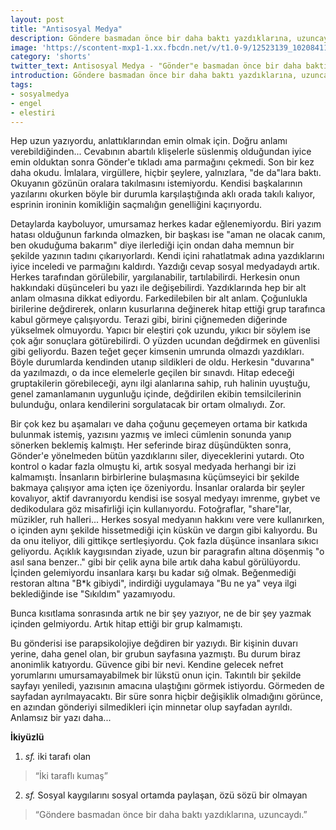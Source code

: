 ```yaml
---
layout: post
title: "Antisosyal Medya"
description: Göndere basmadan önce bir daha baktı yazdıklarına, uzuncaydı.
image: 'https://scontent-mxp1-1.xx.fbcdn.net/v/t1.0-9/12523139_10208411980277404_8620526000711370775_n.jpg?_nc_cat=0&oh=bb7b170b7470444002953657190fe7d3&oe=5BF16276'
category: 'shorts'
twitter_text: Antisosyal Medya - "Gönder"e basmadan önce bir daha baktı yazdıklarına.
introduction: Göndere basmadan önce bir daha baktı yazdıklarına, uzuncaydı.
tags:
- sosyalmedya
- engel
- elestiri
---
```


Hep uzun yazıyordu, anlattıklarından emin olmak için. Doğru anlamı verebildiğinden... Cevabının abartılı klişelerle süslenmiş olduğundan iyice emin olduktan sonra Gönder'e tıkladı ama parmağını çekmedi. Son bir kez daha okudu. İmlalara, virgüllere, hiçbir şeylere, yalnızlara, "de da"lara baktı. Okuyanın gözünün oralara takılmasını istemiyordu. Kendisi başkalarının yazılarını okurken böyle bir durumla karşılaştığında aklı orada takılı kalıyor, esprinin ironinin komikliğin saçmalığın genelliğini kaçırıyordu.

Detaylarda kayboluyor, umursamaz herkes kadar eğlenemiyordu. Biri yazım hatası olduğunun farkında olmazken, bir başkası ise "aman ne olacak canım, ben okuduğuma bakarım" diye ilerlediği için ondan daha memnun bir şekilde yazının tadını çıkarıyorlardı. Kendi içini rahatlatmak adına yazdıklarını iyice inceledi ve parmağını kaldırdı. Yazdığı cevap sosyal medyadaydı artık. Herkes tarafından görülebilir, yargılanabilir, tartılabilirdi. Herkesin onun hakkındaki düşünceleri bu yazı ile değişebilirdi. Yazdıklarında hep bir alt anlam olmasına dikkat ediyordu. Farkedilebilen bir alt anlam. Çoğunlukla birilerine değdirerek, onların kusurlarına değinerek hitap ettiği grup tarafınca kabul görmeye çalışıyordu. Terazi gibi, birini çiğnemeden diğerinde yükselmek olmuyordu. Yapıcı bir eleştiri çok uzundu, yıkıcı bir söylem ise çok ağır sonuçlara götürebilirdi. O yüzden ucundan değdirmek en güvenlisi gibi geliyordu. Bazen teğet geçer kimsenin umrunda olmazdı yazdıkları. Böyle durumlarda kendinden utanıp sildikleri de oldu. Herkesin "duvarına" da yazılmazdı, o da ince elemelerle geçilen bir sınavdı. Hitap edeceği gruptakilerin görebileceği, aynı ilgi alanlarına sahip, ruh halinin uyuştuğu, genel zamanlamanın uygunluğu içinde, değdirilen ekibin temsilcilerinin bulunduğu, onlara kendilerini sorgulatacak bir ortam olmalıydı. Zor.

Bir çok kez bu aşamaları ve daha çoğunu geçemeyen ortama bir katkıda bulunmak istemiş, yazısını yazmış ve imleci cümlenin sonunda yanıp sönerken beklemiş kalmıştı. Her seferinde biraz düşündükten sonra, Gönder'e yönelmeden bütün yazdıklarını siler, diyeceklerini yutardı. Oto kontrol o kadar fazla olmuştu ki, artık sosyal medyada herhangi bir izi kalmamıştı. İnsanların birbirlerine bulaşmasına küçümseyici bir şekilde bakmaya çalışıyor ama içten içe özeniyordu. İnsanlar oralarda bir şeyler kovalıyor, aktif davranıyordu kendisi ise sosyal medyayı imrenme, gıybet ve dedikodulara göz misafirliği için kullanıyordu. Fotoğraflar, "share"lar, müzikler, ruh halleri... Herkes sosyal medyanın hakkını vere vere kullanırken, o içinden aynı şekilde hissetmediği için küskün ve dargın gibi kalıyordu. Bu da onu iteliyor, dili gittikçe sertleşiyordu. Çok fazla düşünce insanlara sıkıcı geliyordu. Açıklık kaygısından ziyade, uzun bir paragrafın altına döşenmiş "o asıl sana benzer.." gibi bir çelik ayna bile artık daha kabul görülüyordu. İçinden gelemiyordu insanlara karşı bu kadar sığ olmak. Beğenmediği restoran altına "B*k gibiydi", indirdiği uygulamaya "Bu ne ya" veya ilgi beklediğinde ise "Sıkıldım" yazamıyodu.

Bunca kısıtlama sonrasında artık ne bir şey yazıyor, ne de bir şey yazmak içinden gelmiyordu. Artık hitap ettiği bir grup kalmamıştı.

Bu gönderisi ise parapsikolojiye değdiren bir yazıydı. Bir kişinin duvarı yerine, daha genel olan, bir grubun sayfasına yazmıştı. Bu durum biraz anonimlik katıyordu. Güvence gibi bir nevi. Kendine gelecek nefret yorumlarını umursamayabilmek bir lükstü onun için. Takıntılı bir şekilde sayfayı yeniledi, yazısının amacına ulaştığını görmek istiyordu. Görmeden de sayfadan ayrılmayacaktı. Bir süre sonra hiçbir değişiklik olmadığını görünce, en azından gönderiyi silmedikleri için minnetar olup sayfadan ayrıldı. Anlamsız bir yazı daha...

<strong>İkiyüzlü</strong>
1. <em>sf.</em> iki tarafı olan
>“İki taraflı kumaş”
2. <em>sf.</em> Sosyal kaygılarını sosyal ortamda paylaşan, özü sözü bir olmayan
>“Göndere basmadan önce bir daha baktı yazdıklarına, uzuncaydı.”
